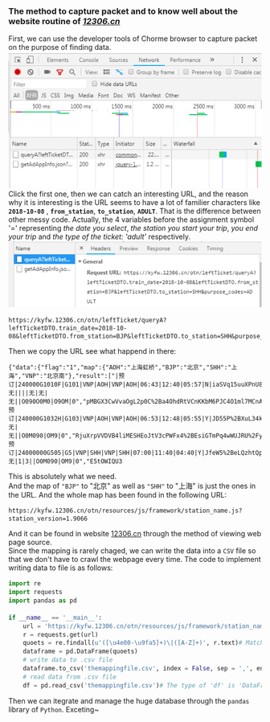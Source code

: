 ### The method to capture packet and to know well about the website routine of *[12306.cn](#12306.cn)*
First, we can use the developer tools of Chorme browser to capture packet on the purpose of finding data.   
![shootimg1](/image/packetcapture12306.PNG "packet capture")  
Click the first one, then we can catch an interesting URL, and the reason why it is interesting is the URL seems to have a lot of familier characters like **`2018-10-08`** , **`from_station`**, **`to_station`**, **`ADULT`**. That is the difference between other messy code. Actually, the 4 variables before the assignment symbol '=' representing *the date you select*, *the station you start your trip*, *you end your trip* and *the type of the ticket: 'adult'* respectively.  
![shootimg2](/image/urlget.PNG "got a URL")  
```
https://kyfw.12306.cn/otn/leftTicket/queryA?leftTicketDTO.train_date=2018-10-08&leftTicketDTO.from_station=BJP&leftTicketDTO.to_station=SHH&purpose_codes=ADULT
```
Then we copy the URL see what happend in there:  
```
{"data":{"flag":"1","map":{"AOH":"上海虹桥","BJP":"北京","SHH":"上海","VNP":"北京南"},"result":["|预订|240000G1010F|G101|VNP|AOH|VNP|AOH|06:43|12:40|05:57|N|iaSVq15uuXPnU8K6j%2F3U6282aflCCRyKWCVKO9LQtV%2FOOY3wUeWKMUZSPi8%3D|20181008|3|P2|01|11|1|0|||||||无||||无|无|无||O090O0M0|O9OM|0","pMBGX3CwVvaOgL2p0C%2Ba4OhdRtVCnKKbM6PJC4O1ml7MCnAva1vJzFMd5UIfJE2V4miarHoEIcsr%0Ay0k%2BndX2WvWSx%2Fv7y12WCmg%2B2eyt%2BARunLkHjyMT7XWfxbzgBgEOxxNIpGbJH8MfBL%2F8jT17QTiz%0Aa8%2FTlkDS2%2FLwwDEcG0tK4OesOgYO5mDxmyn6jG7MK2rj5WlieiSQPKOn5BXo8GNwYM48Kcpd9kDM%0A4yHwMmcvwiSaJ%2FF20maPP7s35NM1gf9kjw%3D%3D|预订|240000G1032H|G103|VNP|AOH|VNP|AOH|06:53|12:48|05:55|Y|JD55P%2BXuL34kX7B%2F4R%2F4lcSEMYsxrFy895WLEj4qVreJjqhv|20181008|3|P3|01|10|1|0|||||||||||1|无|无||O0M090|OM9|0","RjuXrpVVDVB4liMESHEoJtV3cPWFx4%2BEsiGTmPq4wWUJRU%2FytnZne2X%2F7AiBrdzaMD7o1qpZNR8b%0ARKGWanuXcnmuq3HeI4R6WEg89YO0SMPNN5lLDqMFYVpRHkmqOcharMRX5vR9cbS%2F5nmn9usWRHfL%0AhnbBFcl2oB77TmSbyP4kx%2FyuhtkZl%2Ff7q8H0lTz4RR%2BeVS2JteU2%2FEiujZJseC0Jd5OafmcsUu21%0Aztn4fSxlhf6ik26A8YY1Vug%3D|预订|24000000G505|G5|VNP|SHH|VNP|SHH|07:00|11:40|04:40|Y|JfeW5%2BeLQzhtQpP6ZbFTV6cIdVXY50m%2B0QRyOzLt2u%2FgcAvB|20181008|3|P2|01|05|1|0|||||||||||无|1|3||O0M090|OM9|0","E5tOWIQU3
```
This is absolutely what we need.  
And the map of `"BJP"` to "北京" as well as `"SHH"` to "上海" is just the ones in the URL. And the whole map has been found in the following URL:   
```
https://kyfw.12306.cn/otn/resources/js/framework/station_name.js?station_version=1.9066
```
And it can be found in website [12306.cn](#12306.cn) through the method of viewing web page source.  
Since the mapping is rarely chaged, we can write the data into a `CSV` file so that we don't have to crawl the webpage every time. The code to implement writing data to file is as follows:    
```Python
import re
import requests
import pandas as pd

if __name__ == '__main__':
    url = 'https://kyfw.12306.cn/otn/resources/js/framework/station_name.js?station_version=1.9066'
    r = requests.get(url)
    quoets = re.findall(u'([\u4e00-\u9fa5]+)\|([A-Z]+)', r.text)# Match at least one Chinese character or a upper letter
    dataframe = pd.DataFrame(quoets)
    # write data to .csv file
    dataframe.to_csv('themappingfile.csv', index = False, sep = ',', encoding = 'utf_8_sig')
    # read data from .csv file
    df = pd.read_csv('themappingfile.csv')# The type of 'df' is 'DataFrame'
```
Then we can itegrate and manage the huge database through the `pandas` library of `Python`. Exceting~ 
